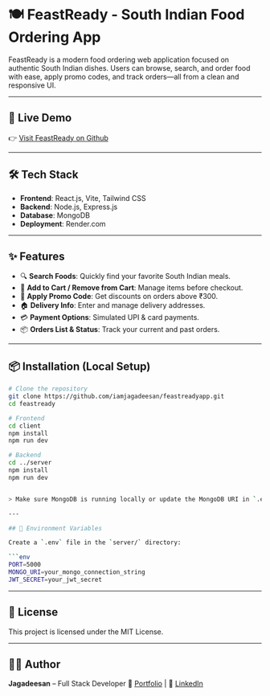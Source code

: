 # 🍽️ FeastReady - South Indian Food Ordering App

FeastReady is a modern food ordering web application focused on authentic South Indian dishes. Users can browse, search, and order food with ease, apply promo codes, and track orders—all from a clean and responsive UI.

---

## 🚀 Live Demo
👉 [Visit FeastReady on Github](https://iamjagadeesan.github.io/FeastReadyApp/)

---

## 🛠️ Tech Stack

- **Frontend**: React.js, Vite, Tailwind CSS
- **Backend**: Node.js, Express.js
- **Database**: MongoDB
- **Deployment**: Render.com

---

## ✨ Features

- 🔍 **Search Foods**: Quickly find your favorite South Indian meals.
- 🛒 **Add to Cart / Remove from Cart**: Manage items before checkout.
- 🎁 **Apply Promo Code**: Get discounts on orders above ₹300.
- 🏠 **Delivery Info**: Enter and manage delivery addresses.
- 💳 **Payment Options**: Simulated UPI & card payments.
- 📦 **Orders List & Status**: Track your current and past orders.

---

## 📦 Installation (Local Setup)

```bash
# Clone the repository
git clone https://github.com/iamjagadeesan/feastreadyapp.git
cd feastready

# Frontend
cd client
npm install
npm run dev

# Backend
cd ../server
npm install
npm run dev


> Make sure MongoDB is running locally or update the MongoDB URI in `.env`.

---

## 🔐 Environment Variables

Create a `.env` file in the `server/` directory:

```env
PORT=5000
MONGO_URI=your_mongo_connection_string
JWT_SECRET=your_jwt_secret
```

---

## 📄 License

This project is licensed under the MIT License.

---

## 👨‍💻 Author

**Jagadeesan** – Full Stack Developer
🔗 [Portfolio](https://iamjagadeesan.github.io/Portfolio/) | 💼 [LinkedIn](https://www.linkedin.com/in/iamjagadeesan)
